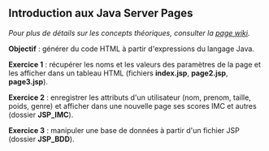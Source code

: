 ## Introduction aux Java Server Pages

*Pour plus de détails sur les concepts théoriques, consulter la <a href="https://github.com/emdeo/M2i-JSP/wiki/Introduction-aux-Java-Server-Pages">page wiki</a>.*

**Objectif** : générer du code HTML à partir d'expressions du langage Java.

**Exercice 1** : récupérer les noms et les valeurs des paramètres de la page et les afficher dans un tableau HTML (fichiers **index.jsp**, **page2.jsp**, **page3.jsp**).

**Exercice 2** : enregistrer les attributs d'un utilisateur (nom, prenom, taille, poids, genre) et afficher dans une nouvelle page ses scores IMC et autres (dossier **JSP_IMC**).

**Exercice 3** : manipuler une base de données à partir d'un fichier JSP (dossier **JSP_BDD**).
